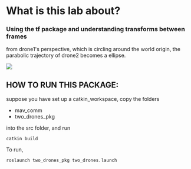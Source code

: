 # What is this lab about?

### Using the tf package and understanding transforms between frames

from drone1's perspective, which is circling around the world origin, the parabolic trajectory of drone2 becomes a ellipse.

![
](<Peek 2023-09-17 19-30.gif>)

## HOW TO RUN THIS PACKAGE:
suppose you have set up a catkin_workspace, copy the folders
- mav_comm
- two_drones_pkg

into the src folder, and run 
```
catkin build
```


To run,
```
roslaunch two_drones_pkg two_drones.launch
```